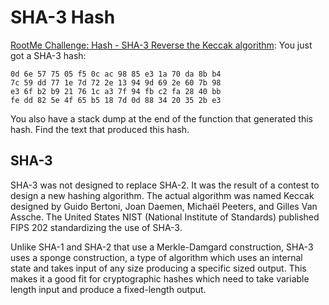# SHA-3 Hash

[RootMe Challenge: Hash - SHA-3 Reverse the Keccak algorithm](https://www.root-me.org/en/Challenges/Cryptanalysis/Hash-SHA-3): You just got a SHA-3 hash:

```text
0d 6e 57 75 05 f5 0c ac 98 85 e3 1a 70 da 8b b4
7c 59 dd 77 1e 7d 72 2e 13 94 9d 69 2e 60 7b 98
e3 6f b2 b9 21 76 1c a3 7f 94 fb c2 fa 28 40 bb
fe dd 82 5e 4f 65 b5 18 7d 0d 88 34 20 35 2b e3
```

You also have a stack dump at the end of the function that generated this hash. Find the text that produced this hash.

## SHA-3

SHA-3 was not designed to replace SHA-2. It was the result of a contest to design a new hashing algorithm. The actual algorithm was named Keccak designed by Guido Bertoni, Joan Daemen, Michaël Peeters, and Gilles Van Assche. The United States NIST (National Institute of Standards) published FIPS 202 standardizing the use of SHA-3.

Unlike SHA-1 and SHA-2 that use a Merkle-Damgard construction, SHA-3 uses a sponge construction, a type of algorithm which uses an internal state and takes input of any size producing a specific sized output. This makes it a good fit for cryptographic hashes which need to take variable length input and produce a fixed-length output.
